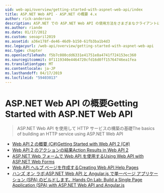```yaml
---
uid: web-api/overview/getting-started-with-aspnet-web-api/index
title: ASP.NET Web API - ASP.NET の概要 4.x
author: rick-anderson
description: ASP.NET での ASP.NET Web API の使用方法をさまざまなクライアントに提供される HTTP サービスをすばやく構築 4.x です。
ms.author: riande
ms.date: 01/17/2012
ms.custom: seoapril2019
ms.assetid: a36e178f-de46-46d9-b150-61fb3ba1b4d3
msc.legacyurl: /web-api/overview/getting-started-with-aspnet-web-api
msc.type: chapter
ms.openlocfilehash: f5b7c080cdd6331e41751e8a4741f724153ec360
ms.sourcegitcommit: 0f1119340e4464720cfd16d0ff15764746ea1fea
ms.translationtype: MT
ms.contentlocale: ja-JP
ms.lasthandoff: 04/17/2019
ms.locfileid: "59403013"
---
```

# <a name="getting-started-with-aspnet-web-api"></a><span data-ttu-id="09f83-103">ASP.NET Web API の概要</span><span class="sxs-lookup"><span data-stu-id="09f83-103">Getting Started with ASP.NET Web API</span></span>

> <span data-ttu-id="09f83-104">ASP.NET Web API を使用して HTTP サービスの構築の基礎</span><span class="sxs-lookup"><span data-stu-id="09f83-104">The basics of building an HTTP service using ASP.NET Web API</span></span>


- [<span data-ttu-id="09f83-105">Web API 2 の概要 (C#)</span><span class="sxs-lookup"><span data-stu-id="09f83-105">Getting Started with Web API 2 (C#)</span></span>](tutorial-your-first-web-api.md)
- [<span data-ttu-id="09f83-106">Web API 2 のアクションの結果</span><span class="sxs-lookup"><span data-stu-id="09f83-106">Action Results in Web API 2</span></span>](action-results.md)
- [<span data-ttu-id="09f83-107">ASP.NET Web フォームで Web API を使用する</span><span class="sxs-lookup"><span data-stu-id="09f83-107">Using Web API with ASP.NET Web Forms</span></span>](using-web-api-with-aspnet-web-forms.md)
- [<span data-ttu-id="09f83-108">Web API ヘルプ ページを作成する</span><span class="sxs-lookup"><span data-stu-id="09f83-108">Creating Web API Help Pages</span></span>](creating-api-help-pages.md)
- [<span data-ttu-id="09f83-109">ハンズ オン ラボ:ASP.NET Web API と Angular.js で単一ページ アプリケーション (SPA) のビルドします。</span><span class="sxs-lookup"><span data-stu-id="09f83-109">Hands On Lab: Build a Single Page Application (SPA) with ASP.NET Web API and Angular.js</span></span>](build-a-single-page-application-spa-with-aspnet-web-api-and-angularjs.md)
